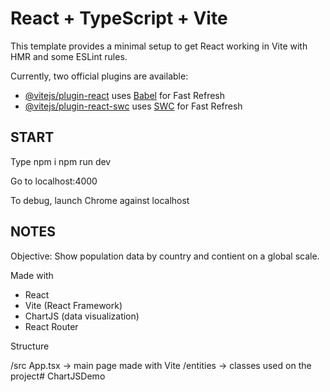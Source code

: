 # React + TypeScript + Vite

This template provides a minimal setup to get React working in Vite with HMR and some ESLint rules.

Currently, two official plugins are available:

- [@vitejs/plugin-react](https://github.com/vitejs/vite-plugin-react/blob/main/packages/plugin-react/README.md) uses [Babel](https://babeljs.io/) for Fast Refresh
- [@vitejs/plugin-react-swc](https://github.com/vitejs/vite-plugin-react-swc) uses [SWC](https://swc.rs/) for Fast Refresh

## START

Type 
npm i
npm run dev

Go to localhost:4000

To debug, launch Chrome against localhost

## NOTES

Objective: Show population data by country and contient on a global scale.

Made with

* React
* Vite (React Framework)
* ChartJS (data visualization)
* React Router

Structure

/src App.tsx -> main page made with Vite
/entities -> classes used on the project#   C h a r t J S D e m o  
 